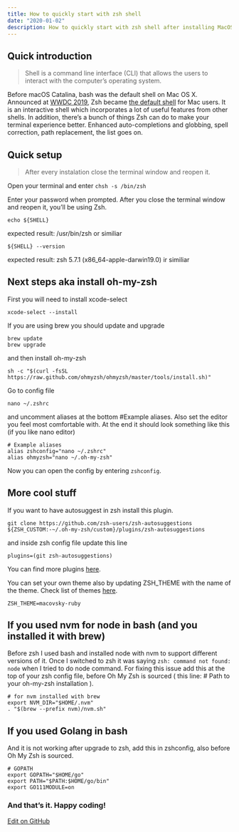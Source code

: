 ```yaml
---
title: How to quickly start with zsh shell
date: "2020-01-02"
description: How to quickly start with zsh shell after installing MacOS Catalina and switch from bash to zsh without errors.
---
```


## Quick introduction

> Shell is a command line interface (CLI) that allows the users to interact with the computer’s operating system.

Before macOS Catalina, bash was the default shell on Mac OS X. Announced at [WWDC 2019](https://developer.apple.com/wwdc19/), Zsh became [the default shell](https://support.apple.com/en-ca/HT208050) for Mac users. It is an interactive shell which incorporates a lot of useful features from other shells. In addition, there’s a bunch of things Zsh can do to make your terminal experience better. Enhanced auto-completions and globbing, spell correction, path replacement, the list goes on.

## Quick setup

> After every instalation close the terminal window and reopen it.

Open your terminal and enter `chsh -s /bin/zsh`

Enter your password when prompted. After you close the terminal window and reopen it, you’ll be using Zsh.

`echo ${SHELL}`

expected result: /usr/bin/zsh or similiar

```
${SHELL} --version
```
expected result: zsh 5.7.1 (x86_64-apple-darwin19.0) ir similiar

## Next steps aka install oh-my-zsh

First you will need to install xcode-select 

```xcode-select --install```

If you are using brew you should update and upgrade 

```
brew update
brew upgrade
```

and then install oh-my-zsh
```
sh -c "$(curl -fsSL https://raw.github.com/ohmyzsh/ohmyzsh/master/tools/install.sh)"
```

Go to config file 

```
nano ~/.zshrc
```

and uncomment aliases at the bottom #Example aliases. Also set the editor you feel most comfortable with. At the end it should look something like this (if you like nano editor)
```
# Example aliases
alias zshconfig="nano ~/.zshrc"
alias ohmyzsh="nano ~/.oh-my-zsh"
```

Now you can open the config by entering `zshconfig`. 

## More cool stuff

If you want to have autosuggest in zsh install this plugin.

```
git clone https://github.com/zsh-users/zsh-autosuggestions ${ZSH_CUSTOM:-~/.oh-my-zsh/custom}/plugins/zsh-autosuggestions
```

and inside zsh config file update this line

```
plugins=(git zsh-autosuggestions)
```

You can find more plugins [here](https://github.com/ohmyzsh/ohmyzsh/wiki/Plugins).

You can set your own theme also by updating ZSH_THEME with the name of the theme. Check list of themes [here](https://github.com/ohmyzsh/ohmyzsh/wiki/Themes).

```
ZSH_THEME=macovsky-ruby
```

## If you used nvm for node in bash (and you installed it with brew)

Before zsh I used bash and installed node with nvm to support different versions of it. Once I switched to zsh it was saying `zsh: command not found: node` when I tried to do node command. For fixing this issue add this at the top of your zsh config file, before Oh My Zsh is sourced ( this line: # Path to your oh-my-zsh installation ).

```
# for nvm installed with brew
export NVM_DIR="$HOME/.nvm"
. "$(brew --prefix nvm)/nvm.sh"
```

## If you used Golang in bash

And it is not working after upgrade to zsh, add this in zshconfig, also before Oh My Zsh is sourced.

```
# GOPATH
export GOPATH="$HOME/go"
export PATH="$PATH:$HOME/go/bin"
export GO111MODULE=on
```

### And that’s it. Happy coding!

[Edit on GitHub](https://github.com/janedzumerko/blog/tree/master/content/blog/start-with-zsh-shell/index.md)